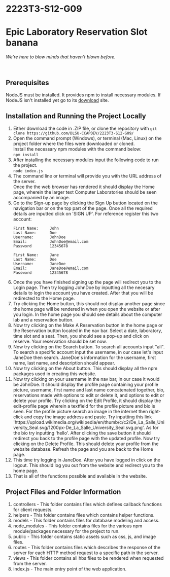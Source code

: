 # 2223T3-S12-G09
<h1>Epic Laboratory Reservation Slot banana</h1>
<p><i>We're here to blow minds that haven't blown before.</i></p>
<br>

<h2>Prerequisites</h2>
<p>
NodeJS must be installed. It provides npm to install necessary modules. If NodeJS isn't installed yet go to its <a href='https://nodejs.org/en/download'>download</a> site.
</p>

<h2>Installation and Running the Project Locally</h2>
<ol>
  <li>
    Either download the code in .ZIP file, or clone the repository with <code>git clone https://github.com/DLSU-CCAPDEV/2223T3-S12-G09/</code>
  </li>
  <li>
    Open the command prompt (Windows), or terminal (Mac, Linux) on the project folder where the files were downloaded or cloned.<br>
    Install the necessary npm modules with the command below:<br>
    <code>npm install</code>
  </li>
  <li>
    After installing the necessary modules input the following code to run the project.<br>
    <code>node index.js</code>
  </li>
  <li>
    The command line or terminal will provide you with the URL address of the server.<br>
    Once the the web browser has rendered it should display the Home page, wherein the larger text Computer Laboratories should be seen accompanied by an image.<br>
  </li>
  <li>
    Go to the Sign-up page by clicking the Sign Up button located on the navigation bar or on the top part of the page. Once all the required details are inputted click on 'SIGN UP'. For reference register this two account:<br>

    First Name:     John
    Last Name:      Doe
    Username:       JohnDoe
    Email:          JohnDoe@email.com
    Password        12345678

    First Name:     Jane
    Last Name:      Doe
    Username:       JaneDoe
    Email:          JaneDoe@email.com
    Password        12345678
  </li>
  <li>
    Once the you have finished signing up the page will redirect you to the Login page. Then try logging JohnDoe by inputting all the necesary details to login the account you have created. After that you will be redirected to the Home page.<br>
  </li>
  <li>
    Try clicking the Home button, this should not display another page since the home page will be rendered in when you open the website or after you login. In the home page you should see details about the computer lab and a reservation button.<br>
  </li> 
  <li>
    Now try clicking on the Make A Reservation button in the home page or the Reservation button located in the nav bar. Select a date, laboratory, time slot and a seat. Then, you should see a pop-up and click on reserve. Your reservation should be set now.<br>
  </li> 
  <li>
    Now try clicking on the Search button. To search all accounts input "all". To search a specific account input the username, in our case let's input JaneDoe then search. JaneDoe's information for the username, first name, last name, and description should appear.<br>
  </li> 
  <li>
    Now try clicking on the About button. This should display all the npm packages used in creating this website.<br>
  </li> 
  <li>
    Now try clicking on your username in the nav bar, in our case it would be JohnDoe. It should display the profile page containing your profile picture, username, first name and last name concatenated together, bio, reservations made with options to edit or delete it, and options to edit or delete your profile. Try clicking on the Edit Profile, it should display the edit-profile page wherein a textfield for the profile picture and bio is seen. For the profile picture search an image in the internet then right-click and copy the image address and paste. Try inputting this link 'https://upload.wikimedia.org/wikipedia/en/thumb/c/c2/De_La_Salle_University_Seal.svg/1200px-De_La_Salle_University_Seal.svg.png'. As for the bio try inputting 'hello'. After clicking the save button it should redirect you back to the profile page with the updated profile.
    Now try clicking on the Delete Profile. This should delete your profile from the website database. Refresh the page and you are back to the Home page.<br>
  </li>
  <li>
    This time try logging in JaneDoe. After you have logged in click on the logout. This should log you out from the website and redirect you to the home page.<br>
  </li> 
  <li>
    That is all of the functions possible and available in the website.<br>
  </li>
</ol>

<h2>Project Files and Folder Information</h2>
<ol>
  <li>
    controllers - This folder contains files which defines callback functions for client requests.<br>
  </li>
  <li>
    helpers - This folder contains files which contains helper functions.<br>
  </li>
  <li>
    models - This folder contains files for database modeling and access.<br>
  </li>
  <li>
    node_modules - This folder contains files for the various npm module/packages necessary for the project to run.<br>
  </li>
  <li>
    public - This folder contains static assets such as css, js, and image files.<br>
  </li>
  <li>
    routes - This folder contains files which describes the response of the server for each HTTP method request to a specific path in the server.<br>
  </li>
  <li>
    views - This folder contains all hbs files to be rendered when requested from the server.<br>
  </li>
  <li>
    index.js - The main entry point of the web application.<br>
  </li>
</ol>

